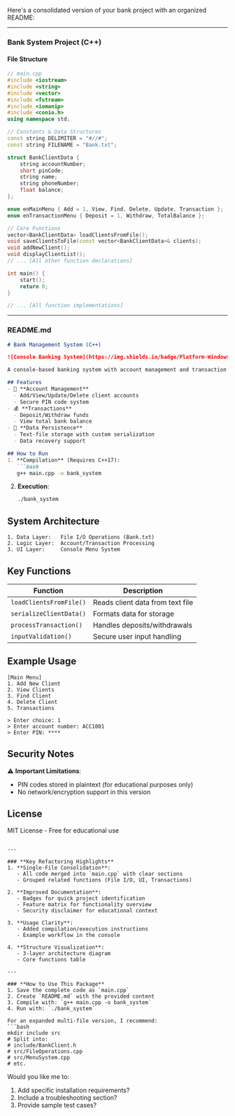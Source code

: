 Here's a consolidated version of your bank project with an organized README:

---

### **Bank System Project (C++)**

#### **File Structure**
```cpp
// main.cpp
#include <iostream>
#include <string>
#include <vector>
#include <fstream>
#include <iomanip>
#include <conio.h>
using namespace std;

// Constants & Data Structures
const string DELIMITER = "#//#";
const string FILENAME = "Bank.txt";

struct BankClientData {
    string accountNumber;
    short pinCode;
    string name;
    string phoneNumber;
    float balance;
};

enum enMainMenu { Add = 1, View, Find, Delete, Update, Transaction };
enum enTransactionMenu { Deposit = 1, Withdraw, TotalBalance };

// Core Functions
vector<BankClientData> loadClientsFromFile();
void saveClientsToFile(const vector<BankClientData>& clients);
void addNewClient();
void displayClientList();
// ... [All other function declarations]

int main() {
    start();
    return 0;
}

// ... [All function implementations]
```

---

### **README.md**
```markdown
# Bank Management System (C++)

![Console Banking System](https://img.shields.io/badge/Platform-Windows-blue)

A console-based banking system with account management and transaction processing.

## Features
- 🏦 **Account Management**
  - Add/View/Update/Delete client accounts
  - Secure PIN code system
- 💰 **Transactions**
  - Deposit/Withdraw funds
  - View total bank balance
- 📁 **Data Persistence**
  - Text-file storage with custom serialization
  - Data recovery support

## How to Run
1. **Compilation** (Requires C++17):
   ```bash
   g++ main.cpp -o bank_system
   ```

2. **Execution**:
   ```bash
   ./bank_system
   ```

## System Architecture
```plaintext
1. Data Layer:   File I/O Operations (Bank.txt)
2. Logic Layer:  Account/Transaction Processing
3. UI Layer:     Console Menu System
```

## Key Functions
| Function | Description |
|----------|-------------|
| `loadClientsFromFile()` | Reads client data from text file |
| `serializeClientData()` | Formats data for storage |
| `processTransaction()`  | Handles deposits/withdrawals |
| `inputValidation()`     | Secure user input handling |

## Example Usage
```text
[Main Menu]
1. Add New Client
2. View Clients
3. Find Client
4. Delete Client
5. Transactions

> Enter choice: 1
> Enter account number: ACC1001
> Enter PIN: ****
```

## Security Notes
⚠️ **Important Limitations**:
- PIN codes stored in plaintext (for educational purposes only)
- No network/encryption support in this version

## License
MIT License - Free for educational use
```

---

### **Key Refactoring Highlights**
1. **Single-File Consolidation**:
   - All code merged into `main.cpp` with clear sections
   - Grouped related functions (File I/O, UI, Transactions)

2. **Improved Documentation**:
   - Badges for quick project identification
   - Feature matrix for functionality overview
   - Security disclaimer for educational context

3. **Usage Clarity**:
   - Added compilation/execution instructions
   - Example workflow in the console

4. **Structure Visualization**:
   - 3-layer architecture diagram
   - Core functions table

---

### **How to Use This Package**
1. Save the complete code as `main.cpp`
2. Create `README.md` with the provided content
3. Compile with: `g++ main.cpp -o bank_system`
4. Run with: `./bank_system`

For an expanded multi-file version, I recommend:
```bash
mkdir include src
# Split into:
# include/BankClient.h
# src/FileOperations.cpp
# src/MenuSystem.cpp
# etc.
```

Would you like me to:
1. Add specific installation requirements?
2. Include a troubleshooting section?
3. Provide sample test cases?
